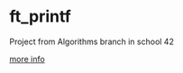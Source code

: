 # ft_printf
Project from Algorithms branch in school 42

[more info](https://github.com/prippa/ft_printf/blob/master/ft_printf.en.pdf)
